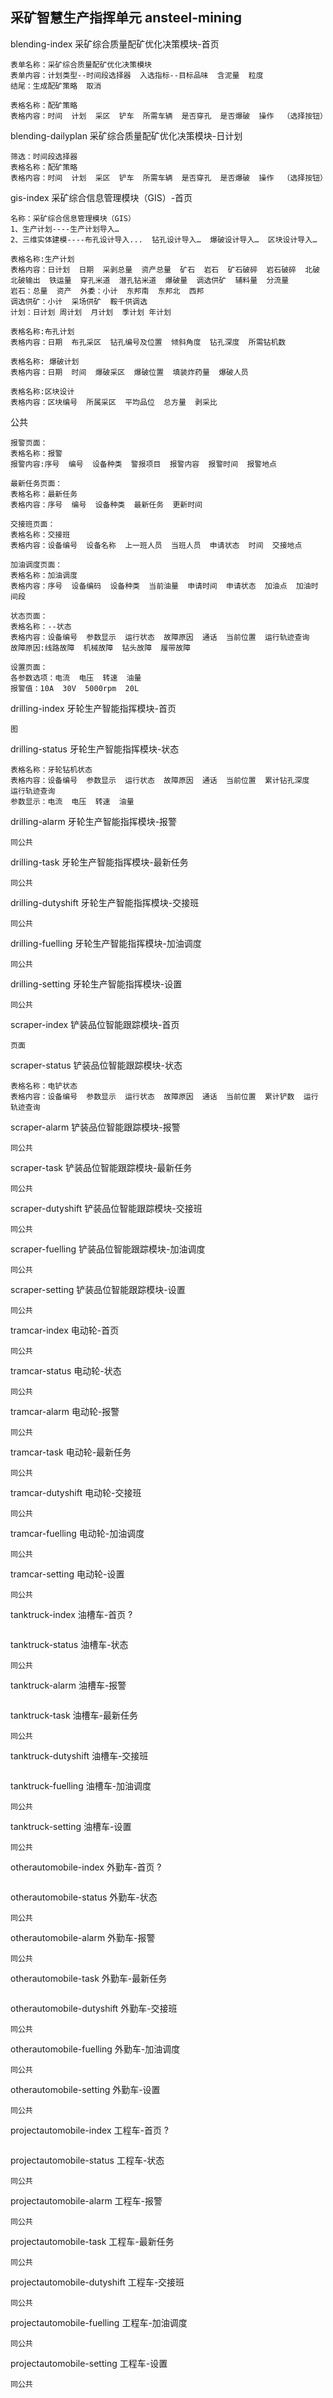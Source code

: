 ## 采矿智慧生产指挥单元 ansteel-mining
blending-index 采矿综合质量配矿优化决策模块-首页
```
表单名称：采矿综合质量配矿优化决策模块
表单内容：计划类型--时间段选择器  入选指标--目标品味  含泥量  粒度
结尾：生成配矿策略  取消

表格名称：配矿策略
表格内容：时间  计划  采区  铲车  所需车辆  是否穿孔  是否爆破  操作  （选择按钮）
```
blending-dailyplan 采矿综合质量配矿优化决策模块-日计划
```
筛选：时间段选择器
表格名称：配矿策略
表格内容：时间  计划  采区  铲车  所需车辆  是否穿孔  是否爆破  操作  （选择按钮）
```
gis-index 采矿综合信息管理模块（GIS）-首页
```
名称：采矿综合信息管理模块（GIS）
1、生产计划----生产计划导入…
2、三维实体建模----布孔设计导入...  钻孔设计导入…  爆破设计导入…  区块设计导入…

表格名称:生产计划
表格内容：日计划  日期  采剥总量  资产总量  矿石  岩石  矿石破碎  岩石破碎  北破  北破输出  铁运量  穿孔米道  潜孔钻米道  爆破量  调选供矿  辅料量  分流量
岩石：总量  资产  外委：小计  东邦南  东邦北  西邦
调选供矿：小计  采场供矿  鞍千供调选
计划：日计划 周计划  月计划  季计划 年计划

表格名称:布孔计划
表格内容：日期  布孔采区  钻孔编号及位置  倾斜角度  钻孔深度  所需钻机数

表格名称: 爆破计划
表格内容：日期  时间  爆破采区  爆破位置  填装炸药量  爆破人员

表格名称:区块设计
表格内容：区块编号  所属采区  平均品位  总方量  剥采比

```
公共
```
报警页面：
表格名称：报警
报警内容:序号  编号  设备种类  警报项目  报警内容  报警时间  报警地点

最新任务页面：
表格名称：最新任务
表格内容：序号  编号  设备种类  最新任务  更新时间

交接班页面：
表格名称：交接班
表格内容：设备编号  设备名称  上一班人员  当班人员  申请状态  时间  交接地点

加油调度页面：
表格名称：加油调度
表格内容：序号  设备编码  设备种类  当前油量  申请时间  申请状态  加油点  加油时间段

状态页面：
表格名称：--状态
表格内容：设备编号  参数显示  运行状态  故障原因  通话  当前位置  运行轨迹查询
故障原因:线路故障  机械故障  钻头故障  履带故障

设置页面：
各参数选项：电流  电压  转速  油量
报警值：10A  30V  5000rpm  20L
```
drilling-index 牙轮生产智能指挥模块-首页
```
图
```
drilling-status 牙轮生产智能指挥模块-状态
```
表格名称：牙轮钻机状态
表格内容：设备编号  参数显示  运行状态  故障原因  通话  当前位置  累计钻孔深度  运行轨迹查询
参数显示：电流  电压  转速  油量

```
drilling-alarm 牙轮生产智能指挥模块-报警
```
同公共
```
drilling-task 牙轮生产智能指挥模块-最新任务
```
同公共
```
drilling-dutyshift 牙轮生产智能指挥模块-交接班
```
同公共
```
drilling-fuelling 牙轮生产智能指挥模块-加油调度
```
同公共
```
drilling-setting 牙轮生产智能指挥模块-设置
```
同公共
```
scraper-index 铲装品位智能跟踪模块-首页
```
页面
```
scraper-status 铲装品位智能跟踪模块-状态
```
表格名称：电铲状态
表格内容：设备编号  参数显示  运行状态  故障原因  通话  当前位置  累计铲数  运行轨迹查询
```
scraper-alarm 铲装品位智能跟踪模块-报警
```
同公共
```
scraper-task 铲装品位智能跟踪模块-最新任务
```
同公共
```
scraper-dutyshift 铲装品位智能跟踪模块-交接班
```
同公共
```
scraper-fuelling 铲装品位智能跟踪模块-加油调度
```
同公共
```
scraper-setting 铲装品位智能跟踪模块-设置
```
同公共
```

tramcar-index 电动轮-首页
```
同公共
```
tramcar-status 电动轮-状态
```
同公共
```
tramcar-alarm 电动轮-报警
```
同公共
```
tramcar-task 电动轮-最新任务
```
同公共
```
tramcar-dutyshift 电动轮-交接班
```
同公共
```
tramcar-fuelling 电动轮-加油调度
```
同公共
```
tramcar-setting 电动轮-设置
```
同公共
```
tanktruck-index 油槽车-首页 ?
```

```
tanktruck-status 油槽车-状态
```
同公共
```
tanktruck-alarm 油槽车-报警
```

```
tanktruck-task 油槽车-最新任务
```
同公共
```
tanktruck-dutyshift 油槽车-交接班
```

```
tanktruck-fuelling 油槽车-加油调度
```
同公共
```
tanktruck-setting 油槽车-设置
```
同公共
```
otherautomobile-index 外勤车-首页 ?
```

```
otherautomobile-status 外勤车-状态
```
同公共
```
otherautomobile-alarm 外勤车-报警
```
同公共
```
otherautomobile-task 外勤车-最新任务
```

```
otherautomobile-dutyshift 外勤车-交接班
```
同公共
```
otherautomobile-fuelling 外勤车-加油调度
```
同公共
```
otherautomobile-setting 外勤车-设置
```
同公共
```

projectautomobile-index 工程车-首页 ?
```

```
projectautomobile-status 工程车-状态
```
同公共
```
projectautomobile-alarm 工程车-报警
```
同公共
```
projectautomobile-task 工程车-最新任务
```
同公共
```
projectautomobile-dutyshift 工程车-交接班
```
同公共
```
projectautomobile-fuelling 工程车-加油调度
```
同公共
```
projectautomobile-setting 工程车-设置
```
同公共
```
